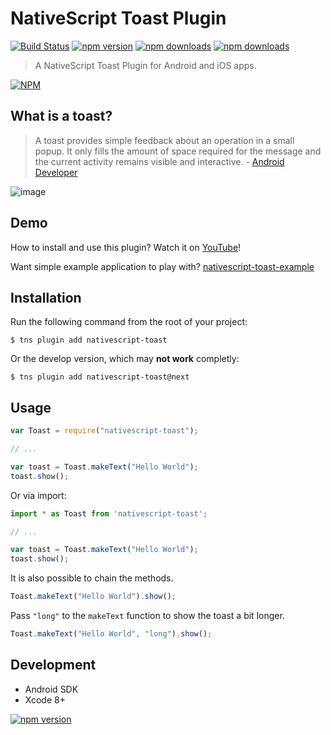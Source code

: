 # NativeScript Toast Plugin

[![Build Status](https://travis-ci.org/TobiasHennig/nativescript-toast.svg?branch=master)](https://travis-ci.org/TobiasHennig/nativescript-toast)
[![npm version](https://badge.fury.io/js/nativescript-toast.svg)](http://badge.fury.io/js/nativescript-toast)
[![npm downloads](https://img.shields.io/npm/dm/nativescript-toast.svg)](https://www.npmjs.com/package/nativescript-toast)
[![npm downloads](https://img.shields.io/npm/dt/nativescript-toast.svg)](https://www.npmjs.com/package/nativescript-toast)

> A NativeScript Toast Plugin for Android and iOS apps.

[![NPM](https://nodei.co/npm/nativescript-toast.png?downloads=true&downloadRank=true&stars=true)](https://nodei.co/npm/nativescript-toast/)

## What is a toast?

> A toast provides simple feedback about an operation in a small popup. It only fills the amount of space required for the message and the current activity remains visible and interactive. - [Android Developer](http://developer.android.com/guide/topics/ui/notifiers/toasts.html)

![image](showcase.png)

## Demo

How to install and use this plugin? Watch it on [YouTube](https://www.youtube.com/watch?v=2RWtX4crzyE)!

Want simple example application to play with? [nativescript-toast-example](https://github.com/TobiasHennig/nativescript-toast-example)

## Installation

Run the following command from the root of your project:

```
$ tns plugin add nativescript-toast
```

Or the develop version, which may **not work** completly:

```
$ tns plugin add nativescript-toast@next
```

## Usage

```js
var Toast = require("nativescript-toast");

// ...

var toast = Toast.makeText("Hello World");
toast.show();
```
Or via import:

```js
import * as Toast from 'nativescript-toast';

// ...

var toast = Toast.makeText("Hello World");
toast.show();
```

It is also possible to chain the methods.
```js
Toast.makeText("Hello World").show();
```

Pass `"long"` to the `makeText` function to show the toast a bit longer.
```js
Toast.makeText("Hello World", "long").show();
```

## Development

* Android SDK
* Xcode 8+

[![npm version](https://badge.fury.io/js/nativescript-toast.svg)](http://badge.fury.io/js/nativescript-toast)
